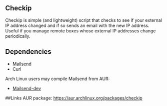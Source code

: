 ## Checkip
Checkip is simple (and lightweight) script that checks to see if your external IP address changed and if so sends an email with the new IP address.  Useful if you manage remote boxes whose external IP addresses change periodically.

## Dependencies
* [Mailsend](https://code.google.com/p/mailsend/)
* Curl

Arch Linux users may compile Mailsend from AUR:
* [Mailsend-dev](https://aur.archlinux.org/packages/mailsend-dev/)

##Links
AUR package: https://aur.archlinux.org/packages/checkip
